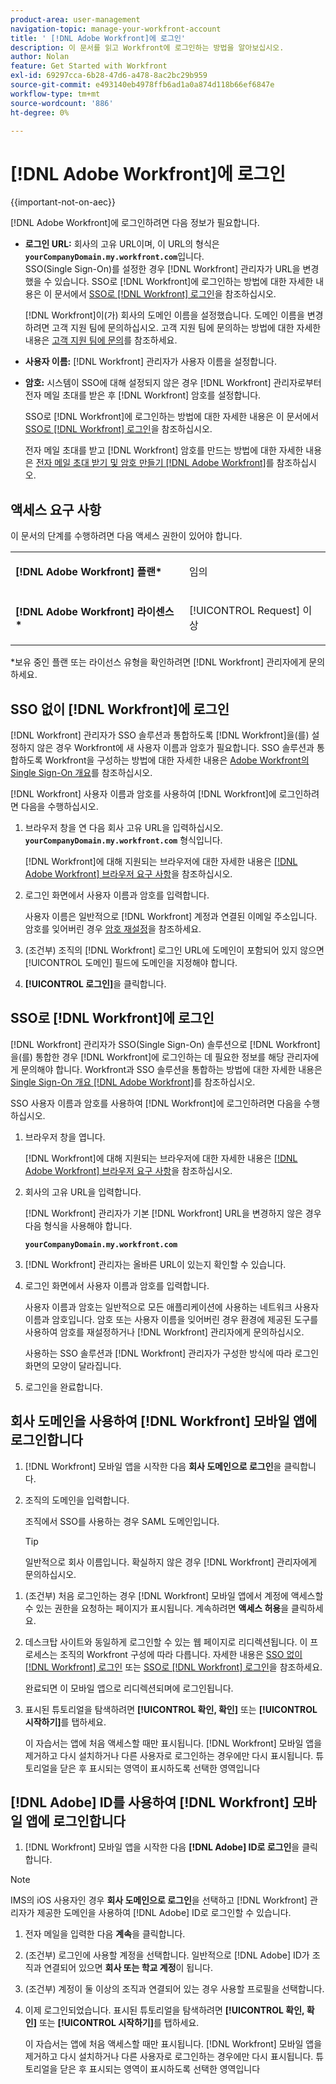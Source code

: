```yaml
---
product-area: user-management
navigation-topic: manage-your-workfront-account
title: ' [!DNL Adobe Workfront]에 로그인'
description: 이 문서를 읽고 Workfront에 로그인하는 방법을 알아보십시오.
author: Nolan
feature: Get Started with Workfront
exl-id: 69297cca-6b28-47d6-a478-8ac2bc29b959
source-git-commit: e493140eb4978ffb6ad1a0a874d118b66ef6847e
workflow-type: tm+mt
source-wordcount: '886'
ht-degree: 0%

---
```


# [!DNL Adobe Workfront]에 로그인

{{important-not-on-aec}}

[!DNL Adobe Workfront]에 로그인하려면 다음 정보가 필요합니다.

* **로그인 URL:** 회사의 고유 URL이며, 이 URL의 형식은 **`yourCompanyDomain.my.workfront.com`**&#x200B;입니다.\
   SSO(Single Sign-On)를 설정한 경우 [!DNL Workfront] 관리자가 URL을 변경했을 수 있습니다. SSO로 [!DNL Workfront]에 로그인하는 방법에 대한 자세한 내용은 이 문서에서 [SSO로  [!DNL Workfront] 로그인](#log-in-to-workfront-with-sso)을 참조하십시오.

  [!DNL Workfront]이(가) 회사의 도메인 이름을 설정했습니다. 도메인 이름을 변경하려면 고객 지원 팀에 문의하십시오. 고객 지원 팀에 문의하는 방법에 대한 자세한 내용은 [고객 지원 팀에 문의](../../../workfront-basics/tips-tricks-and-troubleshooting/contact-customer-support.md)를 참조하세요.

* **사용자 이름:** [!DNL Workfront] 관리자가 사용자 이름을 설정합니다.
* **암호:** 시스템이 SSO에 대해 설정되지 않은 경우 [!DNL Workfront] 관리자로부터 전자 메일 초대를 받은 후 [!DNL Workfront] 암호를 설정합니다.

  SSO로 [!DNL Workfront]에 로그인하는 방법에 대한 자세한 내용은 이 문서에서 [SSO로  [!DNL Workfront] 로그인](#log-in-to-workfront-with-sso)을 참조하십시오.

  전자 메일 초대를 받고 [!DNL Workfront] 암호를 만드는 방법에 대한 자세한 내용은 [전자 메일 초대 받기 및 암호 만들기 [!DNL Adobe Workfront]](../../../workfront-basics/manage-your-account-and-profile/managing-your-workfront-account/receive-email-invitations.md)를 참조하십시오.

## 액세스 요구 사항

이 문서의 단계를 수행하려면 다음 액세스 권한이 있어야 합니다.

<table style="table-layout:auto"> 
 <col> 
 </col> 
 <col> 
 </col> 
 <tbody> 
  <tr> 
   <td role="rowheader"><strong>[!DNL Adobe Workfront] 플랜*</strong></td> 
   <td> <p>임의</p> </td> 
  </tr> 
  <tr> 
   <td role="rowheader"><strong>[!DNL Adobe Workfront] 라이센스*</strong></td> 
   <td> <p>[!UICONTROL Request] 이상</p> </td> 
  </tr> 
 </tbody> 
</table>

&#42;보유 중인 플랜 또는 라이선스 유형을 확인하려면 [!DNL Workfront] 관리자에게 문의하세요.

## SSO 없이 [!DNL Workfront]에 로그인

[!DNL Workfront] 관리자가 SSO 솔루션과 통합하도록 [!DNL Workfront]을(를) 설정하지 않은 경우 Workfront에 새 사용자 이름과 암호가 필요합니다. SSO 솔루션과 통합하도록 Workfront을 구성하는 방법에 대한 자세한 내용은 [Adobe Workfront의 Single Sign-On 개요](../../../administration-and-setup/add-users/single-sign-on/sso-in-workfront.md)를 참조하십시오.

[!DNL Workfront] 사용자 이름과 암호를 사용하여 [!DNL Workfront]에 로그인하려면 다음을 수행하십시오.

1. 브라우저 창을 연 다음 회사 고유 URL을 입력하십시오. **`yourCompanyDomain.my.workfront.com`** 형식입니다.

   [!DNL Workfront]에 대해 지원되는 브라우저에 대한 자세한 내용은 [[!DNL Adobe Workfront] 브라우저 요구 사항](../../../workfront-basics/workfront-browser-requirements.md)을 참조하십시오.

1. 로그인 화면에서 사용자 이름과 암호를 입력합니다.

   사용자 이름은 일반적으로 [!DNL Workfront] 계정과 연결된 이메일 주소입니다. 암호를 잊어버린 경우 [암호 재설정](../../../workfront-basics/manage-your-account-and-profile/managing-your-workfront-account/reset-your-password.md)을 참조하세요.

1. (조건부) 조직의 [!DNL Workfront] 로그인 URL에 도메인이 포함되어 있지 않으면 [!UICONTROL 도메인] 필드에 도메인을 지정해야 합니다.
1. **[!UICONTROL 로그인]**&#x200B;을 클릭합니다.

## SSO로 [!DNL Workfront]에 로그인

[!DNL Workfront] 관리자가 SSO(Single Sign-On) 솔루션으로 [!DNL Workfront]을(를) 통합한 경우 [!DNL Workfront]에 로그인하는 데 필요한 정보를 해당 관리자에게 문의해야 합니다. Workfront과 SSO 솔루션을 통합하는 방법에 대한 자세한 내용은 [Single Sign-On 개요 [!DNL Adobe Workfront]](../../../administration-and-setup/add-users/single-sign-on/sso-in-workfront.md)를 참조하십시오.

SSO 사용자 이름과 암호를 사용하여 [!DNL Workfront]에 로그인하려면 다음을 수행하십시오.

1. 브라우저 창을 엽니다.

   [!DNL Workfront]에 대해 지원되는 브라우저에 대한 자세한 내용은 [[!DNL Adobe Workfront] 브라우저 요구 사항](../../../workfront-basics/workfront-browser-requirements.md)을 참조하십시오.

1. 회사의 고유 URL을 입력합니다.

   [!DNL Workfront] 관리자가 기본 [!DNL Workfront] URL을 변경하지 않은 경우 다음 형식을 사용해야 합니다.

   **`yourCompanyDomain.my.workfront.com`**

1. [!DNL Workfront] 관리자는 올바른 URL이 있는지 확인할 수 있습니다.
1. 로그인 화면에서 사용자 이름과 암호를 입력합니다.

   사용자 이름과 암호는 일반적으로 모든 애플리케이션에 사용하는 네트워크 사용자 이름과 암호입니다. 암호 또는 사용자 이름을 잊어버린 경우 환경에 제공된 도구를 사용하여 암호를 재설정하거나 [!DNL Workfront] 관리자에게 문의하십시오.

   사용하는 SSO 솔루션과 [!DNL Workfront] 관리자가 구성한 방식에 따라 로그인 화면의 모양이 달라집니다.

1. 로그인을 완료합니다.

## 회사 도메인을 사용하여 [!DNL Workfront] 모바일 앱에 로그인합니다

1. [!DNL Workfront] 모바일 앱을 시작한 다음 **회사 도메인으로 로그인**&#x200B;을 클릭합니다.

1. 조직의 도메인을 입력합니다.

   조직에서 SSO를 사용하는 경우 SAML 도메인입니다.

   >[!TIP]
   >
   >일반적으로 회사 이름입니다. 확실하지 않은 경우 [!DNL Workfront] 관리자에게 문의하십시오.

<!--1. Specify the [!DNL Workfront] URL for your company or the link to your SAML authentication portal.

   The [!DNL Workfront] URL should display in the following format:
   **`yourDomain.my.workfront.com`**

   For example:

   **`swains.my.workfront.com`**

1. If you are logging in with you SAML credentials, follow the login steps from your SAML authentication portal.

   Your [!DNL Workfront] administrator must enable SAML 2.0 authentication with the [!DNL Workfront] web application in order to log in with your SAML credentials. For information about how to enable SAML 2.0, see the section [Configure [!DNL Adobe Workfront] with SAML 2.0](../../../administration-and-setup/add-users/single-sign-on/configure-workfront-saml-2.md#saml-with-workfront-web-app) in the article [Configure [!DNL Adobe Workfront] with SAML 2.0](../../../administration-and-setup/add-users/single-sign-on/configure-workfront-saml-2.md). If you cannot log in as described in this section, contact your Workfront administrator.

1. Tap **[!UICONTROL Continue in browser]**.
1. Specify the **[!UICONTROL Username]** of your [!DNL Workfront] account or SAML user.
1. Specify the **[!UICONTROL Password]** for your [!DNL Workfront] account or SAML user.-->

1. (조건부) 처음 로그인하는 경우 [!DNL Workfront] 모바일 앱에서 계정에 액세스할 수 있는 권한을 요청하는 페이지가 표시됩니다. 계속하려면 **액세스 허용**&#x200B;을 클릭하세요.

1. 데스크탑 사이트와 동일하게 로그인할 수 있는 웹 페이지로 리디렉션됩니다. 이 프로세스는 조직의 Workfront 구성에 따라 다릅니다. 자세한 내용은 [SSO 없이  [!DNL Workfront] 로그인](#log-in-to-workfront-without-sso) 또는 [SSO로  [!DNL Workfront] 로그인](#log-in-to-workfront-with-sso)을 참조하세요.

   완료되면 이 모바일 앱으로 리디렉션되며에 로그인됩니다.

1. 표시된 튜토리얼을 탐색하려면 **[!UICONTROL 확인, 확인]** 또는 **[!UICONTROL 시작하기]**&#x200B;를 탭하세요.

   이 자습서는 앱에 처음 액세스할 때만 표시됩니다. [!DNL Workfront] 모바일 앱을 제거하고 다시 설치하거나 다른 사용자로 로그인하는 경우에만 다시 표시됩니다. 튜토리얼을 닫은 후 표시되는 영역이 표시하도록 선택한 영역입니다

## [!DNL Adobe] ID를 사용하여 [!DNL Workfront] 모바일 앱에 로그인합니다

1. [!DNL Workfront] 모바일 앱을 시작한 다음 **[!DNL Adobe] ID로 로그인**&#x200B;을 클릭합니다.

>[!NOTE]
>
>IMS의 iOS 사용자인 경우 **회사 도메인으로 로그인**&#x200B;을 선택하고 [!DNL Workfront] 관리자가 제공한 도메인을 사용하여 [!DNL Adobe] ID로 로그인할 수 있습니다.

1. 전자 메일을 입력한 다음 **계속**&#x200B;을 클릭합니다.

1. (조건부) 로그인에 사용할 계정을 선택합니다. 일반적으로 [!DNL Adobe] ID가 조직과 연결되어 있으면 **회사 또는 학교 계정**&#x200B;이 됩니다.

1. (조건부) 계정이 둘 이상의 조직과 연결되어 있는 경우 사용할 프로필을 선택합니다.

1. 이제 로그인되었습니다. 표시된 튜토리얼을 탐색하려면 **[!UICONTROL 확인, 확인]** 또는 **[!UICONTROL 시작하기]**&#x200B;를 탭하세요.

   이 자습서는 앱에 처음 액세스할 때만 표시됩니다. [!DNL Workfront] 모바일 앱을 제거하고 다시 설치하거나 다른 사용자로 로그인하는 경우에만 다시 표시됩니다. 튜토리얼을 닫은 후 표시되는 영역이 표시하도록 선택한 영역입니다